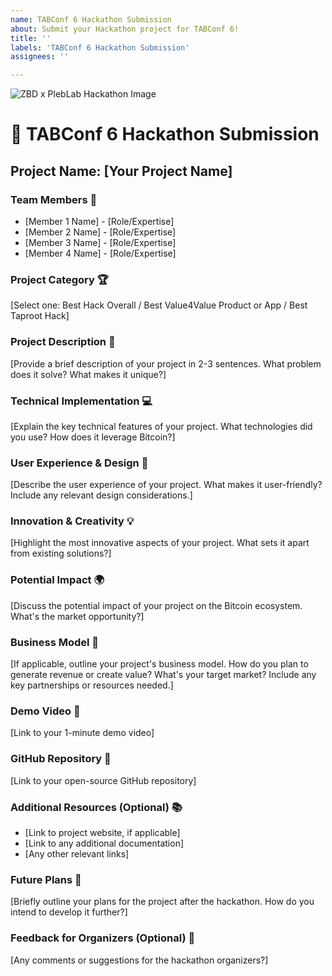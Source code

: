 ```yaml
---
name: TABConf 6 Hackathon Submission
about: Submit your Hackathon project for TABConf 6!
title: ''
labels: 'TABConf 6 Hackathon Submission'
assignees: ''

---
```


<!-- All software-based projects submitted must be open source and freely available for public use -->

![ZBD x PlebLab Hackathon Image](https://pbs.twimg.com/media/GW2IHa2WYAE71ca?format=jpg&name=large)

# 🚀 TABConf 6 Hackathon Submission

## Project Name: [Your Project Name]

### Team Members 👥

- [Member 1 Name] - [Role/Expertise]
- [Member 2 Name] - [Role/Expertise]
- [Member 3 Name] - [Role/Expertise]
- [Member 4 Name] - [Role/Expertise]

### Project Category 🏆

[Select one: Best Hack Overall / Best Value4Value Product or App / Best Taproot Hack]

### Project Description 📝

[Provide a brief description of your project in 2-3 sentences. What problem does it solve? What makes it unique?]

### Technical Implementation 💻

[Explain the key technical features of your project. What technologies did you use? How does it leverage Bitcoin?]

### User Experience & Design 🎨

[Describe the user experience of your project. What makes it user-friendly? Include any relevant design considerations.]

### Innovation & Creativity 💡

[Highlight the most innovative aspects of your project. What sets it apart from existing solutions?]

### Potential Impact 🌍

[Discuss the potential impact of your project on the Bitcoin ecosystem. What's the market opportunity?]

### Business Model 💼

[If applicable, outline your project's business model. How do you plan to generate revenue or create value? What's your target market? Include any key partnerships or resources needed.]

### Demo Video 🎥

[Link to your 1-minute demo video]

### GitHub Repository 📂

[Link to your open-source GitHub repository]

### Additional Resources (Optional) 📚

- [Link to project website, if applicable]
- [Link to any additional documentation]
- [Any other relevant links]

### Future Plans 🔮

[Briefly outline your plans for the project after the hackathon. How do you intend to develop it further?]

### Feedback for Organizers (Optional) 📣

[Any comments or suggestions for the hackathon organizers?]

